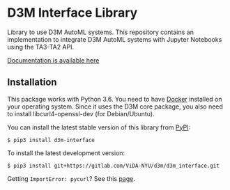 D3M Interface Library
=====================
Library to use D3M AutoML systems. This repository contains an implementation to integrate 
 D3M AutoML systems with Jupyter Notebooks using the TA3-TA2 API. 

[Documentation is available here](https://d3m-interface.readthedocs.io/en/latest/)

## Installation
This package works with Python 3.6. You need to have [Docker](https://docs.docker.com/get-docker/) installed on your operating system.
Since it uses the D3M core package, you also need to install libcurl4-openssl-dev (for Debian/Ubuntu).

You can install the latest stable version of this library from [PyPI](https://pypi.org/project/d3m-interface/):

```
$ pip3 install d3m-interface
```

To install the latest development version:

```
$ pip3 install git+https://gitlab.com/ViDA-NYU/d3m/d3m_interface.git
```


Getting `ImportError: pycurl`? 
See this [page](https://gitlab.com/ViDA-NYU/d3m/d3m_interface/-/wikis/Pycurl-problem).